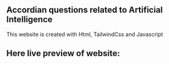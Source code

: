 ## Accordian questions related to Artificial Intelligence
This website is created with Html, TailwindCss and Javascript
## Here live preview of website:
